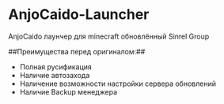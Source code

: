 AnjoCaido-Launcher
==================

AnjoCaido лаунчер для minecraft обновлённый Sinrel Group

##Преимущества перед оригиналом:##
- Полная русификация
- Наличие автозахода
- Наличение возможности настройки сервера обновлений
- Наличие Backup менеджера